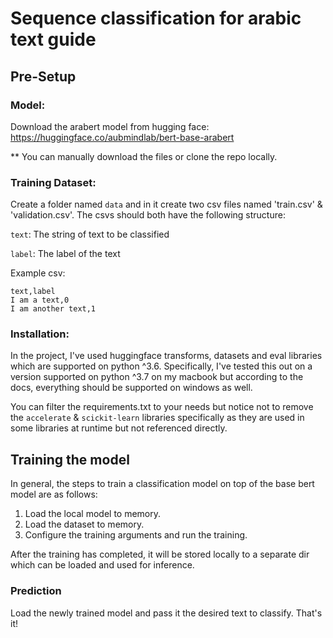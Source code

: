# Sequence classification for arabic text guide


## Pre-Setup

### Model:
Download the arabert model from hugging face:
https://huggingface.co/aubmindlab/bert-base-arabert

** You can manually download the files or clone the repo locally.

### Training Dataset:
Create a folder named `data` and in it create two csv files named 'train.csv' & 'validation.csv'.
The csvs should both have the following structure:

`text`: The string of text to be classified

`label`: The label of the text

Example csv:
```csv
text,label
I am a text,0
I am another text,1
```


### Installation:

In the project, I've used huggingface transforms, datasets and eval libraries which are supported on python ^3.6.
Specifically, I've tested this out on a version supported on python ^3.7 on my macbook but according to the docs, 
everything should be supported on windows as well.

You can filter the requirements.txt to your needs but notice not to remove the `accelerate` & `scickit-learn` libraries
specifically as they are used in some libraries at runtime but not referenced directly.


## Training the model

In general, the steps to train a classification model on top of the base bert model are as follows:
1. Load the local model to memory.
2. Load the dataset to memory.
3. Configure the training arguments and run the training.

After the training has completed, it will be stored locally to a separate dir which can be loaded and used for inference.

### Prediction

Load the newly trained model and pass it the desired text to classify.
That's it!

